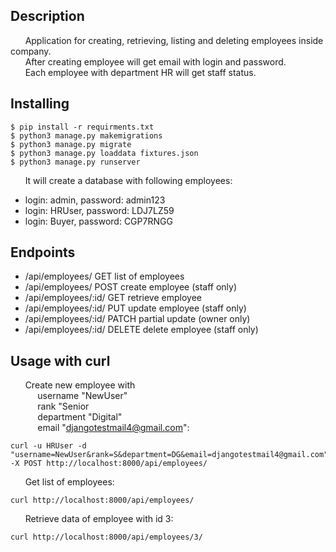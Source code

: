 ## Description    
&nbsp;&nbsp;&nbsp;&nbsp;&nbsp; Application for creating, retrieving, listing and deleting employees inside company.  
&nbsp;&nbsp;&nbsp;&nbsp;&nbsp; After creating employee will get email with login and password.  
&nbsp;&nbsp;&nbsp;&nbsp;&nbsp; Each employee with department HR will get staff status.
  
## Installing  
```shell
$ pip install -r requirments.txt  
$ python3 manage.py makemigrations  
$ python3 manage.py migrate  
$ python3 manage.py loaddata fixtures.json  
$ python3 manage.py runserver  
```

&nbsp;&nbsp;&nbsp;&nbsp;&nbsp; It will create a database with following employees:
*  login: admin, password: admin123  
*  login: HRUser, password: LDJ7LZ59  
*  login: Buyer, password: CGP7RNGG  

## Endpoints  
*   /api/employees/ GET list of employees
*   /api/employees/ POST  create employee (staff only)  
*   /api/employees/:id/ GET retrieve employee  
*   /api/employees/:id/ PUT update employee (staff only)  
*   /api/employees/:id/ PATCH partial update (owner only)  
*   /api/employees/:id/ DELETE  delete employee (staff only)  

## Usage with curl  

&nbsp;&nbsp;&nbsp;&nbsp;&nbsp; Create new employee with  
&nbsp;&nbsp;&nbsp;&nbsp;&nbsp;&nbsp;&nbsp;&nbsp;&nbsp;&nbsp; username "NewUser"  
&nbsp;&nbsp;&nbsp;&nbsp;&nbsp;&nbsp;&nbsp;&nbsp;&nbsp;&nbsp; rank "Senior  
&nbsp;&nbsp;&nbsp;&nbsp;&nbsp;&nbsp;&nbsp;&nbsp;&nbsp;&nbsp; department "Digital"  
&nbsp;&nbsp;&nbsp;&nbsp;&nbsp;&nbsp;&nbsp;&nbsp;&nbsp;&nbsp; email "djangotestmail4@gmail.com":
```shell
curl -u HRUser -d "username=NewUser&rank=S&department=DG&email=djangotestmail4@gmail.com" -X POST http://localhost:8000/api/employees/
```  
&nbsp;&nbsp;&nbsp;&nbsp;&nbsp; Get list of employees:
```shell  
curl http://localhost:8000/api/employees/  
```  
&nbsp;&nbsp;&nbsp;&nbsp;&nbsp; Retrieve data of employee with id 3:
```shell  
curl http://localhost:8000/api/employees/3/
```  

